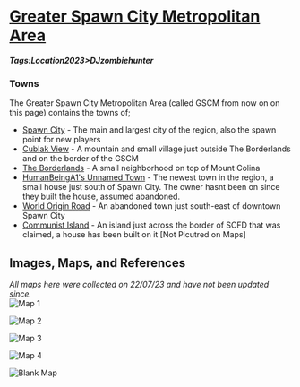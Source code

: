 # [Greater Spawn City Metropolitan Area](#gscm)
___Tags:<span class="tag tag-green">Location</span><span class="tag tag-pink">2023</span>><span class="tag tag-blurple">DJzombiehunter</span>___

### Towns

The Greater Spawn City Metropolitan Area (called GSCM from now on on this page) contains the towns of;

*   [Spawn City](#spawn-city) - The main and largest city of the region, also the spawn point for new players
*   [Cublak View](#cublak-view) - A mountain and small village just outside The Borderlands and on the border of the GSCM
*   [The Borderlands](#borderlands) - A small neighborhood on top of Mount Colina
*   [HumanBeingA1's Unnamed Town](#humanbeinga1s-unnamed-town) - The newest town in the region, a small house just south of Spawn City. The owner hasnt been on since they built the house, assumed abandoned.
*   [World Origin Road](#world-origin-road) - An abandoned town just south-east of downtown Spawn City
*   [Communist Island](#communist-island) - An island just across the border of SCFD that was claimed, a house has been built on it \[Not Picutred on Maps\]

Images, Maps, and References
----------------------------

_All maps here were collected on 22/07/23 and have not been updated since._  
![Map 1](https://cdn.discordapp.com/attachments/1061516148325220455/1132596386425225257/Greater_Spawn_City_Metro_Lines.png)

![Map 2](https://cdn.discordapp.com/attachments/1061516148325220455/1132596386702032926/Greater_Spawn_City_Metro_Roads.png)

![Map 3](https://cdn.discordapp.com/attachments/1061516148325220455/1132596385808650290/Greater_Spawn_City_Metro_Labled.png)

![Map 4](https://cdn.discordapp.com/attachments/1061516148325220455/1132685733170249859/Greater_Spawn_City_Metro_Borders.png)

![Blank Map](https://cdn.discordapp.com/attachments/1061516148325220455/1132236893581488128/image.png)